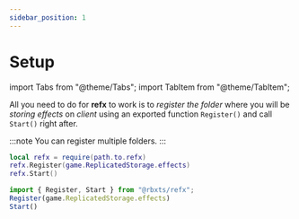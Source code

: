 ```yaml
---
sidebar_position: 1
---
```


# Setup

import Tabs from "@theme/Tabs";
import TabItem from "@theme/TabItem";

All you need to do for **refx** to work is to *register the folder* where you will be *storing effects* on *client* using
an exported function `Register()` and call `Start()` right after.

:::note
You can register multiple folders.
:::

<Tabs groupId="languages">
<TabItem value="Luau">

```lua title="client.lua" showLineNumbers
local refx = require(path.to.refx)
refx.Register(game.ReplicatedStorage.effects)
refx.Start()
```

</TabItem>
<TabItem value="TypeScript" default>

```ts title="client.ts" showLineNumbers
import { Register, Start } from "@rbxts/refx";
Register(game.ReplicatedStorage.effects)
Start()
```

</TabItem>
</Tabs>